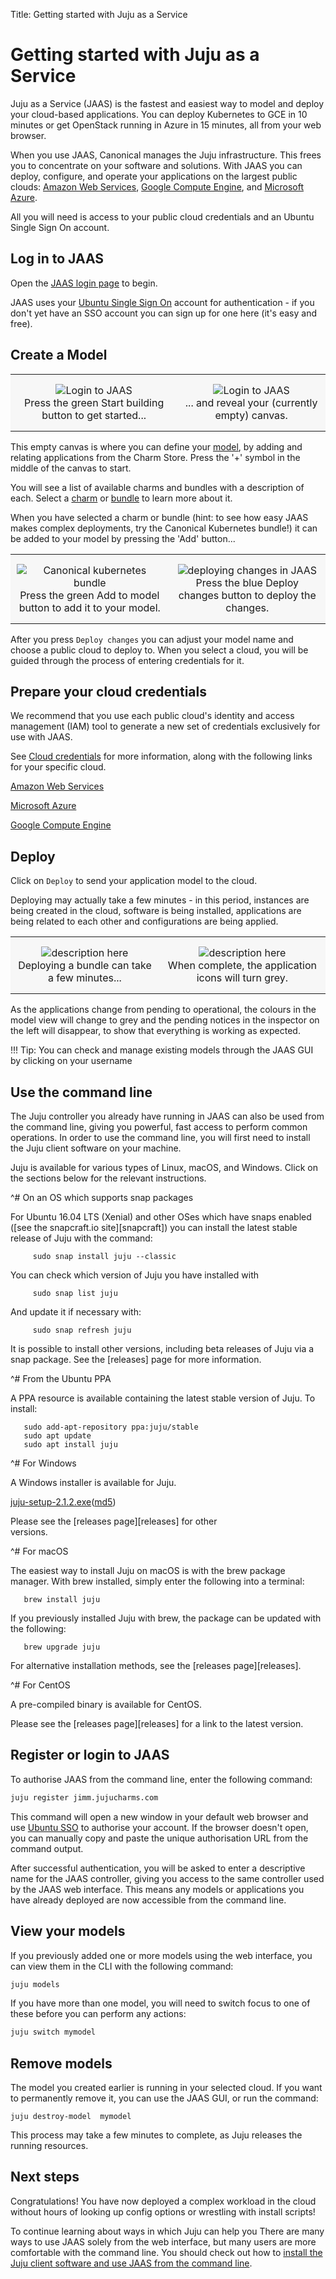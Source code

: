 Title: Getting started with Juju as a Service

# Getting started with Juju as a Service

Juju as a Service (JAAS) is the fastest and easiest way to model and deploy
your cloud-based applications. You can deploy Kubernetes to GCE in 10 minutes
or get OpenStack running in Azure in 15 minutes, all from your web browser.

When you use JAAS, Canonical manages the Juju infrastructure. This frees you
to concentrate on your software and solutions. With JAAS you can deploy,
configure, and operate your applications on the largest public clouds:
[Amazon Web Services][aws], [Google Compute Engine][gce], and [Microsoft Azure][azure].

All you will need is access to your public cloud credentials and an Ubuntu
Single Sign On account.

## Log in to JAAS

Open the [JAAS login page][jaaslogin] to begin.

JAAS uses your [Ubuntu Single Sign On][ubuntuSSO] account for authentication - if you
don't yet have an SSO account you can sign up for one here (it's easy and free).

## Create a Model

<style>
table th, table td {
    background: #f7f7f7;
    border: 0px solid;
    padding: 15px 10px;
}

table.logos {
    background: #f7f7f7;
    border: 0px solid;
    padding: 4px 4px;
}

table.logos th, table.logos td{
    align="center";
    valign="center";
    border: 8px;
    border-style: solid;
    border-color: #ffffff;
  }
</style>

<table width="500" border-width="0px" cellpadding="5">

<tr>

<td align="center" valign="center" border-width="0px" >
<img src="./media/jaas-login-1.png" alt="Login to JAAS" />
<br />
Press the green Start building button to get started...
</td>

<td align="center" valign="center" border-width="0px">
<img src="./media/jaas-login-2.png" alt="Login to JAAS" />
<br />
... and reveal your (currently empty) canvas.
</td>

</tr>

</table>


This empty canvas is where you can define your [model][models], by adding and
 relating applications from the Charm Store. Press the '+' symbol in the
  middle of the canvas to start.

You will see a list of available charms and bundles with a description of
each. Select a [charm][charms] or [bundle][bundles] to learn more about it.

When you have selected a charm or bundle (hint: to see how easy JAAS makes
complex deployments, try the Canonical Kubernetes bundle!) it can be added
to your model by pressing the 'Add' button...

<table width="500" border-width="0px" cellpadding="5">

<tr>

<td align="center" valign="center" border-width="0px" >
<img src="./media/jaas-kubernetes.png" alt="Canonical kubernetes bundle" />
<br />
Press the green Add to model button to add it to your model.
</td>

<td align="center" valign="center" border-width="0px">
<img src="./media/jaas-deploy-changes.png" alt="deploying changes in JAAS" />
<br />
Press the blue Deploy changes button to deploy the changes.
</td>

</tr>

</table>

After you press `Deploy changes` you can adjust your model name and choose a
public cloud to deploy to. When you select a cloud, you will be guided through
 the process of entering credentials for it.

## Prepare your cloud credentials

We recommend that you use each public cloud's identity and access management
(IAM) tool to generate a new set of credentials exclusively for use with JAAS.

See [Cloud credentials][credentials] for more information, along with the
following links for your specific cloud.

[Amazon Web Services](./help-aws.html#credentials)

[Microsoft Azure](./help-azure.html#credentials)

[Google Compute Engine](./help-google.html#download-credentials)

## Deploy

Click on `Deploy` to send your application model to the cloud.

Deploying may actually take a few minutes - in this period, instances are being
created in the cloud, software is being installed, applications are being
related to each other and configurations are being applied.

<table width="500" border-width="0px" cellpadding="5">

<tr>

<td align="center" valign="center" border-width="0px" >
<img src="./media/jaas-deploy-1.png" alt="description here" />
<br />
Deploying a bundle can take a few minutes...
</td>

<td align="center" valign="center" border-width="0px">
<img src="./media/jaas-deploy-2.png" alt="description here" />
<br />
When complete, the application icons will turn grey.
</td>

</tr>

</table>



As the applications change from pending to operational, the colours in the
model view will change to grey and the pending notices in the inspector on the
left will disappear, to show that everything is working as expected.

!!! Tip: You can check and manage existing models through the JAAS GUI by
clicking on your username

## Use the command line

The Juju controller you already have running in JAAS can also be used
from the command line, giving you powerful, fast access to
perform common operations. In order to use the command line, you will
first need to install the Juju client software on your machine.

Juju is available for various types of Linux, macOS, and Windows.
Click on the sections below for the relevant instructions.


<style>
details  {
    padding-bottom: 6px;
}
</style>

^# On an OS which supports snap packages

   For Ubuntu 16.04 LTS (Xenial) and other OSes which have snaps enabled
   ([see the snapcraft.io site][snapcraft]) you can install the latest
   stable release of Juju with the command:

         sudo snap install juju --classic

   You can check which version of Juju you have installed with

         sudo snap list juju

   And update it if necessary with:

         sudo snap refresh juju

   It is possible to install other versions, including beta releases of
   Juju via a snap package. See the [releases] page for more information.


^# From the Ubuntu PPA

   A PPA resource is available containing the latest stable version of
   Juju. To install:

       sudo add-apt-repository ppa:juju/stable
       sudo apt update
       sudo apt install juju

^# For Windows

   A Windows installer is available for Juju.

   [juju-setup-2.1.2.exe](https://launchpad.net/juju/2.1/2.1.2/+download/juju-setup-2.1.2.exe)([md5](https://launchpad.net/juju/2.1/2.1.2/+download/juju-setup-2.1.2.exe/+md5))

   Please see the [releases page][releases] for other  
   versions.

^# For macOS

   The easiest way to install Juju on macOS is with the brew package
   manager. With brew installed, simply enter the following into a
   terminal:

       brew install juju

   If you previously installed Juju with brew, the package can be
   updated with the following:

       brew upgrade juju

   For alternative installation methods, see the [releases page][releases].

^# For CentOS

   A pre-compiled binary is available for CentOS.

   Please see the [releases page][releases] for a link to the latest
   version.


   ## Register or login to JAAS

   To authorise JAAS from the command line, enter the following command:

   ```bash
   juju register jimm.jujucharms.com
   ```

   This command will open a new window in your default web browser and use
   [Ubuntu SSO][ubuntusso] to authorise your account. If the browser doesn't open,
   you can manually copy and paste the unique authorisation URL from the command
   output.

   After successful authentication, you will be asked to enter a descriptive name
   for the JAAS controller, giving you access to the same controller used by the
   JAAS web interface. This means any models or applications you have already
   deployed are now accessible from the command line.

## View your models

   If you previously added one or more models using the web interface, you can
   view them in the CLI with the following command:

   ```bash
   juju models
   ```

   If you have more than one model, you will need to switch focus to one of these
   before you can perform any actions:

   ```bash
   juju switch mymodel
   ```
## Remove models

The model you created earlier is running in your selected cloud. If you want
 to permanently remove it, you can use the JAAS GUI, or run the command:

```
juju destroy-model  mymodel
```
This process may take a few minutes to complete, as Juju releases
the running resources.

## Next steps

Congratulations! You have now deployed a complex workload in the cloud without
 hours of looking up config options or wrestling with install scripts!

To continue learning about ways in which Juju can help you
There are many ways to use JAAS solely from the web interface, but many users
are more comfortable with the command line. You should check out how to
[install the Juju client software and use JAAS from the command line][jaascli].

[azure]: ./help-azure.html "Using the Microsoft Azure public cloud"
[aws]: ./help-aws.html "Using the Amazon Web Service public cloud"
[bundles]: ./charms-bundles.html "Introduction to bundles"
[charms]: ./charms.html "Introduction to charms"
[credentials]: ./credentials.html
[gce]: ./help-google.html "Using the Google Compute Engine public cloud"
[jaascli]: ./jaas-cli.html "Using JAAS from the command line"
[jaaslogin]: https://jujucharms.com/login "JAAS login page"
[models]: ./models.html "Introduction to Juju models"
[ubuntuSSO]: https://login.ubuntu.com/ "Ubuntu single sign on"
[users]: ./users-models.html "Users and models"
[gcedashboard]: https://console.cloud.google.com
[gcecredentials]: https://console.developers.google.com/apis/credentials
